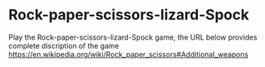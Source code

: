 # Rock-paper-scissors-lizard-Spock

Play the Rock-paper-scissors-lizard-Spock game,
the URL below provides complete discription of the game
https://en.wikipedia.org/wiki/Rock_paper_scissors#Additional_weapons


